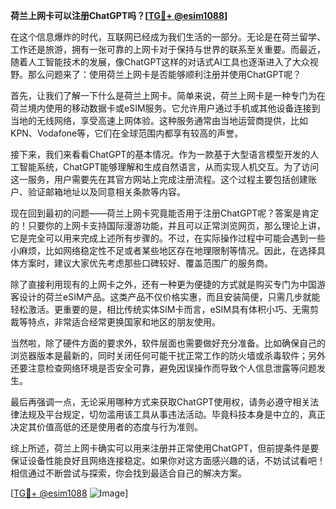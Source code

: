 **荷兰上网卡可以注册ChatGPT吗？[[TG💪+ @esim1088](https://t.me/s/esim1088)]**

在这个信息爆炸的时代，互联网已经成为我们生活的一部分。无论是在荷兰留学、工作还是旅游，拥有一张可靠的上网卡对于保持与世界的联系至关重要。而最近，随着人工智能技术的发展，像ChatGPT这样的对话式AI工具也逐渐进入了大众视野。那么问题来了：使用荷兰上网卡是否能够顺利注册并使用ChatGPT呢？

首先，让我们了解一下什么是荷兰上网卡。简单来说，荷兰上网卡是一种专门为在荷兰境内使用的移动数据卡或eSIM服务。它允许用户通过手机或其他设备连接到当地的无线网络，享受高速上网体验。这种服务通常由当地运营商提供，比如KPN、Vodafone等，它们在全球范围内都享有较高的声誉。

接下来，我们来看看ChatGPT的基本情况。作为一款基于大型语言模型开发的人工智能系统，ChatGPT能够理解和生成自然语言，从而实现人机交互。为了访问这一服务，用户需要先在其官方网站上完成注册流程。这个过程主要包括创建账户、验证邮箱地址以及同意相关条款等内容。

现在回到最初的问题——荷兰上网卡究竟能否用于注册ChatGPT呢？答案是肯定的！只要你的上网卡支持国际漫游功能，并且可以正常浏览网页，那么理论上讲，它是完全可以用来完成上述所有步骤的。不过，在实际操作过程中可能会遇到一些小麻烦，比如网络稳定性不足或者某些地区存在地理限制等情况。因此，在选择具体方案时，建议大家优先考虑那些口碑较好、覆盖范围广的服务商。

除了直接利用现有的上网卡之外，还有一种更为便捷的方式就是购买专门为中国游客设计的荷兰eSIM产品。这类产品不仅价格实惠，而且安装简便，只需几步就能轻松激活。更重要的是，相比传统实体SIM卡而言，eSIM具有体积小巧、无需剪裁等特点，非常适合经常更换国家和地区的朋友使用。

当然啦，除了硬件方面的要求外，软件层面也需要做好充分准备。比如确保自己的浏览器版本是最新的，同时关闭任何可能干扰正常工作的防火墙或杀毒软件；另外还要注意检查网络环境是否安全可靠，避免因误操作而导致个人信息泄露等问题发生。

最后再强调一点，无论采用哪种方式来获取ChatGPT使用权，请务必遵守相关法律法规及平台规定，切勿滥用该工具从事违法活动。毕竟科技本身是中立的，真正决定其价值高低的还是使用者的态度与行为准则。

综上所述，荷兰上网卡确实可以用来注册并正常使用ChatGPT，但前提条件是要保证设备性能良好且网络连接稳定。如果你对这方面感兴趣的话，不妨试试看吧！相信通过不断尝试与探索，你会找到最适合自己的解决方案。

[[TG💪+ @esim1088](https://t.me/s/esim1088) ![Image](https://i.postimg.cc/4NQfJmqS/Snipaste-2025-05-13-00-14-12.png)]